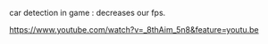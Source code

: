 
car detection in game :
decreases our fps.

https://www.youtube.com/watch?v=_8thAim_5n8&feature=youtu.be
